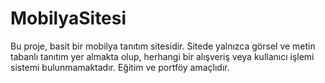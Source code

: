 # MobilyaSitesi
Bu proje, basit bir mobilya tanıtım sitesidir. Sitede yalnızca görsel ve metin tabanlı tanıtım yer almakta olup, herhangi bir alışveriş veya kullanıcı işlemi sistemi bulunmamaktadır. Eğitim ve portföy amaçlıdır.
